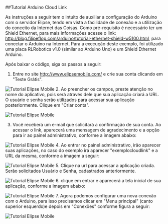 ##Tutorial Arduino Cloud Link

As instruções a seguir tem o intuito de auxiliar a configuração do Arduino com o servidor Elipse, tendo em vista a facilidade de conexão e a utilização do conceito da Internet das Coisas. Como pré-requisito é necessário ter um Shield Ethernet, para mais informações acesse o link: http://blog.filipeflop.com/arduino/tutorial-ethernet-shield-w5100.html, para conectar o Arduino na Internet. Para a execução deste exemplo, foi utilizado uma placa RLRobotics v1.0 (similar ao Arduino Uno) e um Shield Ethernet Arduino.

Após baixar o código, siga os passos a seguir: 


1. Entre no site http://www.elipsemobile.com/ e crie sua conta clicando em "Teste Grátis".

 ![Tutorial Elipse Mobile](https://github.com/elipsemobile/ArduinoCloudLink/blob/master/Doc/Img/screen1.PNG)
2. Ao preencher os campos, preste atenção no nome do aplicativo, pois será através dele que sua 
aplicação criará a URL. O usuário e senha serão utilizados para acessar sua aplicação posteriormente. 
Clique em "Criar conta".

![Tutorial Elipse Mobile](https://github.com/elipsemobile/ArduinoCloudLink/blob/master/Doc/Img/screen2.PNG)

3. Você receberá um e-mail que solicitará a confirmação de sua conta. Ao acessar o link, aparecerá uma mensagem de agradecimento e a opção para ir ao painel administrativo, conforme a imagem abaixo:

![Tutorial Elipse Mobile](https://github.com/elipsemobile/ArduinoCloudLink/blob/master/Doc/Img/screen3.PNG)
4. Ao entrar no painel administrativo, irão aparecer suas aplicações, no caso do exemplo irá aparecer "exemplocloudlink" e a URL da mesma, conforme a imagem a seguir:

![Tutorial Elipse Mobile](https://github.com/elipsemobile/ArduinoCloudLink/blob/master/Doc/Img/screen4.PNG)
5. Clique na url para acessar a aplicação criada. Serão solicitados Usuário e Senha, cadastrados anteriormente.

![Tutorial Elipse Mobile](https://github.com/elipsemobile/ArduinoCloudLink/blob/master/Doc/Img/screen5.PNG)
6. clique em entrar e aparecerá a tela inicial de sua aplicação, conforme a imagem abaixo:

![Tutorial Elipse Mobile](https://github.com/elipsemobile/ArduinoCloudLink/blob/master/Doc/Img/screen6.PNG)
7. Agora podemos configurar uma nova conexão com o Arduino, para isso precisamos clicar em "Menu principal" (canto superior esquerdo)e depois em "Conexões" conforme figura a seguir:

![Tutorial Elipse Mobile](https://github.com/elipsemobile/ArduinoCloudLink/blob/master/Doc/Img/screen7.PNG)



